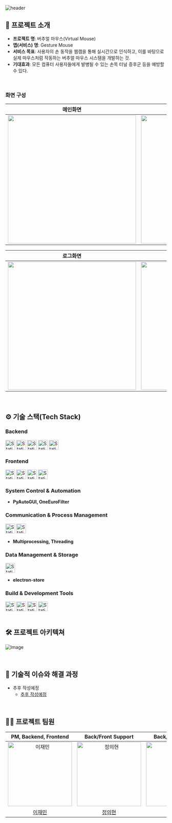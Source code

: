 ![header](https://capsule-render.vercel.app/api?type=waving&height=300&color=0:667eea,100:a82da8&text=Gesture%20Mouse&textBg=false&fontColor=f8f9fa&animation=fadeIn&fontSize=70)

## 📝 프로젝트 소개

- **프로젝트 명**: 버추얼 마우스(Virtual Mouse)
- **앱(서비스) 명**: Gesture Mouse
- **서비스 목표**: 사용자의 손 동작을 웹캠을 통해 실시간으로 인식하고, 이를 바탕으로 실제 마우스처럼 작동하는 버추얼 마우스 시스템을 개발하는 것.
- **기대효과**: 모든 컴퓨터 사용자들에게 발병될 수 있는 손목 터널 증후군 등을 예방할 수 있다.

<br />

### 화면 구성
|                                                   메인화면                                                   |                                                   설정화면                                                   |
|:--------------------------------------------------------------------------------------------------------:|:--------------------------------------------------------------------------------------------------------:|
| <img src="https://github.com/user-attachments/assets/099dd0c3-3e39-40aa-bab8-34de5b0f26fc" width="400"/> | <img src="https://github.com/user-attachments/assets/2acd312b-8159-43d6-a5c2-52d7ea88209c" width="400"/> |

|                                                   로그화면                                                   |                                             GitHub 사이드 메뉴 동작                                             |
|:--------------------------------------------------------------------------------------------------------:|:--------------------------------------------------------------------------------------------------------:|
| <img src="https://github.com/user-attachments/assets/2a3a7a88-d114-48eb-9a63-d1877cbc5587" width="400"/> | <img src="https://github.com/user-attachments/assets/774b66ff-d574-453f-8ac1-8ce11664965d" width="400"/> |

<br />

## ⚙ 기술 스택(Tech Stack)
### Backend
<div>
<img alt="Static Badge" src="https://img.shields.io/badge/Python-%233776AB?style=flat-square&logo=python&logoColor=white" height="30">
<img alt="Static Badge" src="https://img.shields.io/badge/Flask-%23000000?style=flat-square&logo=flask&logoColor=white" height="30">
<img alt="Static Badge" src="https://img.shields.io/badge/OpenCV-%235C3EE8?style=flat-square&logo=opencv&logoColor=white" height="30">
<img alt="Static Badge" src="https://img.shields.io/badge/MediaPipe-%230097A7?style=flat-square&logo=mediapipe&logoColor=white" height="30">
<img alt="Static Badge" src="https://img.shields.io/badge/NumPy-%23013243?style=flat-square&logo=numpy&logoColor=white" height="30">
</div>

### Frontend
<div>
<img alt="Static Badge" src="https://img.shields.io/badge/Electron-%2347848F?style=flat-square&logo=electron&logoColor=white" height="30">
<img alt="Static Badge" src="https://img.shields.io/badge/HTML5-%23E34F26?style=flat-square&logo=html5&logoColor=white" height="30">
<img alt="Static Badge" src="https://img.shields.io/badge/CSS-%23663399?style=flat-square&logo=css&logoColor=white" height="30">
<img alt="Static Badge" src="https://img.shields.io/badge/JavaScript-%23F7DF1E?style=flat-square&logo=javascript&logoColor=white" height="30">
</div>

### System Control & Automation
- **PyAutoGUI, OneEuroFilter**

### Communication & Process Management
<div>
<img alt="Static Badge" src="https://img.shields.io/badge/Axios-%235A29E4?style=flat-square&logo=axios&logoColor=white" height="30">
<img alt="Static Badge" src="https://img.shields.io/badge/Node.js-%235FA04E?style=flat-square&logo=nodedotjs&logoColor=white" height="30">
</div>

- **Multiprocessing, Threading**

### Data Management & Storage
<div>
<img alt="Static Badge" src="https://img.shields.io/badge/JSON-%23000000?style=flat-square&logo=json&logoColor=white" height="30">
</div>

- **electron-store**

### Build & Development Tools
<div>
<img alt="Static Badge" src="https://img.shields.io/badge/electron--builder-%23000000?style=flat-square&logo=electronbuilder&logoColor=white" height="30">
<img alt="Static Badge" src="https://img.shields.io/badge/npm-%23CB3837?style=flat-square&logo=npm&logoColor=white" height="30">
<img alt="Static Badge" src="https://img.shields.io/badge/Git-%23F05032?style=flat-square&logo=git&logoColor=white" height="30">
<img alt="Static Badge" src="https://img.shields.io/badge/Git_LFS-%23F64935?style=flat-square&logo=gitlfs&logoColor=white" height="30">
</div>

<br />

## 🛠️ 프로젝트 아키텍쳐
![Image](https://github.com/user-attachments/assets/0167ee27-3867-47ea-8491-f4e31cd32698)

<br />

## 🤔 기술적 이슈와 해결 과정
- 추후 작성예정
    - [추후 작성예정](https://www.naver.com/)


<br />

## 💁‍♂️ 프로젝트 팀원
|                                        PM, Backend, Frontend                                         |                                          Back/Front Support                                          |                                          Back/Front Support                                          |
|:----------------------------------------------------------------------------------------------------:|:----------------------------------------------------------------------------------------------------:|:----------------------------------------------------------------------------------------------------:|
| <img src="https://avatars.githubusercontent.com/u/114599037?v=4" width="200" height="200" alt="이재민"> | <img src="https://avatars.githubusercontent.com/u/181239205?v=4" width="200" height="200" alt="정의현"> | <img src="https://avatars.githubusercontent.com/u/152354094?v=4" width="200" height="200" alt="한재호"> |
|                                   [이재민](https://github.com/Reysia)                                   |                                  [정의현](https://github.com/juhqwer)                                   |                                 [한재호](https://github.com/minmotion1)                                 |
